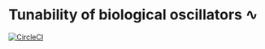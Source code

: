 # Tunability of biological oscillators &#x223F;

[![CircleCI](https://circleci.com/gh/ftavella/tunability-oscillations.svg?style=shield)](https://app.circleci.com/pipelines/github/ftavella/tunability-oscillations)
